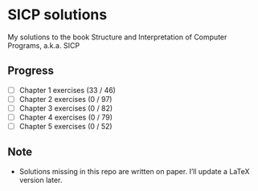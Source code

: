 # SICP solutions
My solutions to the book Structure and Interpretation of Computer Programs, a.k.a. SICP

## Progress
- [ ] Chapter 1 exercises (33 / 46)
- [ ] Chapter 2 exercises (0 / 97)
- [ ] Chapter 3 exercises (0 / 82)
- [ ] Chapter 4 exercises (0 / 79)
- [ ] Chapter 5 exercises (0 / 52)

## Note
- Solutions missing in this repo are written on paper. I’ll update a LaTeX version later.
